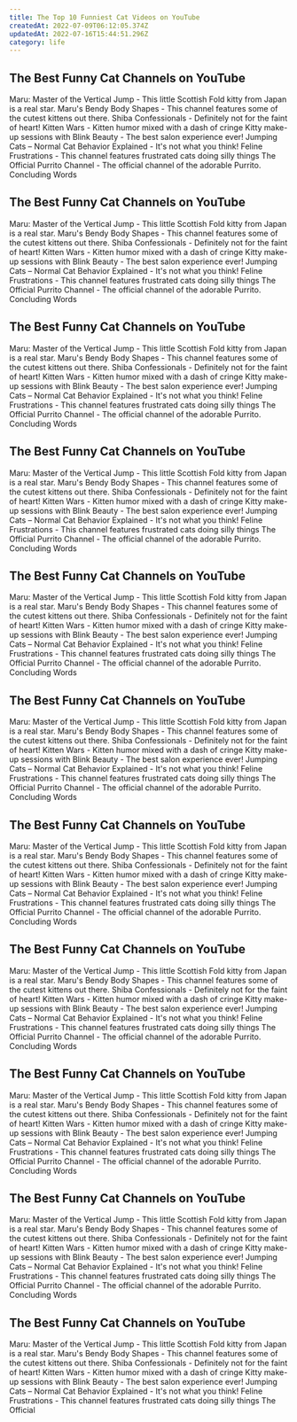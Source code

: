 ```yaml
---
title: The Top 10 Funniest Cat Videos on YouTube
createdAt: 2022-07-09T06:12:05.374Z
updatedAt: 2022-07-16T15:44:51.296Z
category: life
---
```


## The Best Funny Cat Channels on YouTube

Maru: Master of the Vertical Jump - This little Scottish Fold kitty from Japan is a real star. Maru's Bendy Body Shapes - This channel features some of the cutest kittens out there. Shiba Confessionals - Definitely not for the faint of heart! Kitten Wars - Kitten humor mixed with a dash of cringe Kitty make-up sessions with Blink Beauty - The best salon experience ever! Jumping Cats – Normal Cat Behavior Explained - It's not what you think! Feline Frustrations - This channel features frustrated cats doing silly things The Official Purrito Channel - The official channel of the adorable Purrito. Concluding Words

 ## The Best Funny Cat Channels on YouTube

Maru: Master of the Vertical Jump - This little Scottish Fold kitty from Japan is a real star. Maru's Bendy Body Shapes - This channel features some of the cutest kittens out there. Shiba Confessionals - Definitely not for the faint of heart! Kitten Wars - Kitten humor mixed with a dash of cringe Kitty make-up sessions with Blink Beauty - The best salon experience ever! Jumping Cats – Normal Cat Behavior Explained - It's not what you think! Feline Frustrations - This channel features frustrated cats doing silly things The Official Purrito Channel - The official channel of the adorable Purrito. Concluding Words

## The Best Funny Cat Channels on YouTube

Maru: Master of the Vertical Jump - This little Scottish Fold kitty from Japan is a real star. Maru's Bendy Body Shapes - This channel features some of the cutest kittens out there. Shiba Confessionals - Definitely not for the faint of heart! Kitten Wars - Kitten humor mixed with a dash of cringe Kitty make-up sessions with Blink Beauty - The best salon experience ever! Jumping Cats – Normal Cat Behavior Explained - It's not what you think! Feline Frustrations - This channel features frustrated cats doing silly things The Official Purrito Channel - The official channel of the adorable Purrito. Concluding Words

## The Best Funny Cat Channels on YouTube

Maru: Master of the Vertical Jump - This little Scottish Fold kitty from Japan is a real star. Maru's Bendy Body Shapes - This channel features some of the cutest kittens out there. Shiba Confessionals - Definitely not for the faint of heart! Kitten Wars - Kitten humor mixed with a dash of cringe Kitty make-up sessions with Blink Beauty - The best salon experience ever! Jumping Cats – Normal Cat Behavior Explained - It's not what you think! Feline Frustrations - This channel features frustrated cats doing silly things The Official Purrito Channel - The official channel of the adorable Purrito. Concluding Words

## The Best Funny Cat Channels on YouTube

Maru: Master of the Vertical Jump - This little Scottish Fold kitty from Japan is a real star. Maru's Bendy Body Shapes - This channel features some of the cutest kittens out there. Shiba Confessionals - Definitely not for the faint of heart! Kitten Wars - Kitten humor mixed with a dash of cringe Kitty make-up sessions with Blink Beauty - The best salon experience ever! Jumping Cats – Normal Cat Behavior Explained - It's not what you think! Feline Frustrations - This channel features frustrated cats doing silly things The Official Purrito Channel - The official channel of the adorable Purrito. Concluding Words

## The Best Funny Cat Channels on YouTube

Maru: Master of the Vertical Jump - This little Scottish Fold kitty from Japan is a real star. Maru's Bendy Body Shapes - This channel features some of the cutest kittens out there. Shiba Confessionals - Definitely not for the faint of heart! Kitten Wars - Kitten humor mixed with a dash of cringe Kitty make-up sessions with Blink Beauty - The best salon experience ever! Jumping Cats – Normal Cat Behavior Explained - It's not what you think! Feline Frustrations - This channel features frustrated cats doing silly things The Official Purrito Channel - The official channel of the adorable Purrito. Concluding Words

## The Best Funny Cat Channels on YouTube

Maru: Master of the Vertical Jump - This little Scottish Fold kitty from Japan is a real star. Maru's Bendy Body Shapes - This channel features some of the cutest kittens out there. Shiba Confessionals - Definitely not for the faint of heart! Kitten Wars - Kitten humor mixed with a dash of cringe Kitty make-up sessions with Blink Beauty - The best salon experience ever! Jumping Cats – Normal Cat Behavior Explained - It's not what you think! Feline Frustrations - This channel features frustrated cats doing silly things The Official Purrito Channel - The official channel of the adorable Purrito. Concluding Words

## The Best Funny Cat Channels on YouTube

Maru: Master of the Vertical Jump - This little Scottish Fold kitty from Japan is a real star. Maru's Bendy Body Shapes - This channel features some of the cutest kittens out there. Shiba Confessionals - Definitely not for the faint of heart! Kitten Wars - Kitten humor mixed with a dash of cringe Kitty make-up sessions with Blink Beauty - The best salon experience ever! Jumping Cats – Normal Cat Behavior Explained - It's not what you think! Feline Frustrations - This channel features frustrated cats doing silly things The Official Purrito Channel - The official channel of the adorable Purrito. Concluding Words

## The Best Funny Cat Channels on YouTube

Maru: Master of the Vertical Jump - This little Scottish Fold kitty from Japan is a real star. Maru's Bendy Body Shapes - This channel features some of the cutest kittens out there. Shiba Confessionals - Definitely not for the faint of heart! Kitten Wars - Kitten humor mixed with a dash of cringe Kitty make-up sessions with Blink Beauty - The best salon experience ever! Jumping Cats – Normal Cat Behavior Explained - It's not what you think! Feline Frustrations - This channel features frustrated cats doing silly things The Official Purrito Channel - The official channel of the adorable Purrito. Concluding Words

## The Best Funny Cat Channels on YouTube

Maru: Master of the Vertical Jump - This little Scottish Fold kitty from Japan is a real star. Maru's Bendy Body Shapes - This channel features some of the cutest kittens out there. Shiba Confessionals - Definitely not for the faint of heart! Kitten Wars - Kitten humor mixed with a dash of cringe Kitty make-up sessions with Blink Beauty - The best salon experience ever! Jumping Cats – Normal Cat Behavior Explained - It's not what you think! Feline Frustrations - This channel features frustrated cats doing silly things The Official Purrito Channel - The official channel of the adorable Purrito. Concluding Words

## The Best Funny Cat Channels on YouTube

Maru: Master of the Vertical Jump - This little Scottish Fold kitty from Japan is a real star. Maru's Bendy Body Shapes - This channel features some of the cutest kittens out there. Shiba Confessionals - Definitely not for the faint of heart! Kitten Wars - Kitten humor mixed with a dash of cringe Kitty make-up sessions with Blink Beauty - The best salon experience ever! Jumping Cats – Normal Cat Behavior Explained - It's not what you think! Feline Frustrations - This channel features frustrated cats doing silly things The Official
